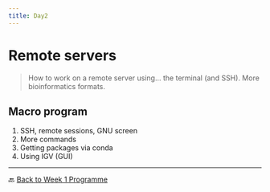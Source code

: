 ```yaml
---
title: Day2
---
```


# Remote servers

> How to work on a remote server using... the terminal (and SSH). More bioinformatics formats.


## Macro program

1. SSH, remote sessions, GNU screen
2. More commands
3. Getting packages via conda
4. Using IGV (GUI)

---

:back: [Back to Week 1 Programme]({{site.baseurl}}/modules/linux/programme/)
